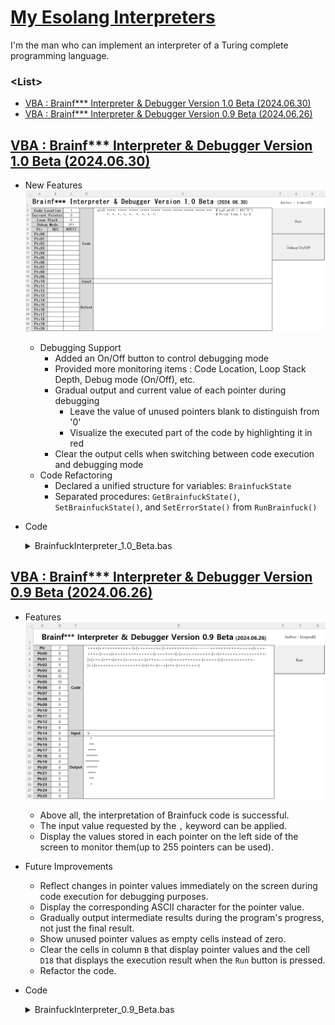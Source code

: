 # [My Esolang Interpreters](/README.md#interpreter)

I'm the man who can implement an interpreter of a Turing complete programming language.


### **\<List>**

- [VBA : Brainf*** Interpreter & Debugger Version 1.0 Beta (2024.06.30)](#vba--brainf-interpreter--debugger-version-10-beta-20240630)
- [VBA : Brainf*** Interpreter & Debugger Version 0.9 Beta (2024.06.26)](#vba--brainf-interpreter--debugger-version-09-beta-20240626)


## [VBA : Brainf*** Interpreter & Debugger Version 1.0 Beta (2024.06.30)](#list)

- New Features
  ![Brainfuck Interpreter Ver. 1.0 Beta](./Images/BrainfuckInterpreter_1.0_Beta.gif)
  - Debugging Support
    - Added an On/Off button to control debugging mode
    - Provided more monitoring items : Code Location, Loop Stack Depth, Debug mode (On/Off), etc.
    - Gradual output and current value of each pointer during debugging
      - Leave the value of unused pointers blank to distinguish from '0'
      - Visualize the executed part of the code by highlighting it in red
    - Clear the output cells when switching between code execution and debugging mode
  - Code Refactoring
    - Declared a unified structure for variables: `BrainfuckState`
    - Separated procedures: `GetBrainfuckState()`, `SetBrainfuckState()`, and `SetErrorState()` from `RunBrainfuck()`
- Code
  <details>
    <summary>BrainfuckInterpreter_1.0_Beta.bas</summary>

  ```vba
  Option Explicit
  ```
  ```vba
  Private state As BrainfuckState
  Private DebugMode As Boolean

  ' Structure to hold Brainfuck interpreter state
  Private Type BrainfuckState

      code As String            ' Brainfuck code to be executed
      inputStr As String        ' Input string for ',' command
      cells(255) As Long        ' Memory cells (up to 256 cells)
      usedPtrs(255) As Boolean  ' Tracks whether each pointer has been used
      ptr As Long               ' Current memory pointer position
      inputPtr As Long          ' Input string pointer
      codePtr As Long           ' Brainfuck code pointer position
      loopStack As Collection   ' Stack to manage loop positions
      output As String          ' Output generated by '.' command
      currentChar As String     ' Current character being processed in the code

  End Type
  ```
  ```vba
  ' Retrieves the initial state of the Brainfuck interpreter
  Private Function GetBrainfuckState() As BrainfuckState

      Dim state As BrainfuckState

      ' Initialize variables
      state.code = Range("E2").Value      ' Brainfuck code from Excel cell E2
      state.inputStr = Range("E17").Value ' Input string from Excel cell E17
      state.ptr = 0
      state.inputPtr = 1
      state.codePtr = 1
      Set state.loopStack = New Collection
      state.output = ""

      ' Initialize usedPtrs array
      Dim i As Long
      For i = 0 To 255
          state.usedPtrs(i) = False
      Next i

      GetBrainfuckState = state

  End Function
  ```
  ```vba
  ' Updates the Excel sheet with the current state of the Brainfuck interpreter
  Private Sub SetBrainfuckState(state As BrainfuckState)

      Dim i As Long
      Dim cell As Range

      ' Print pointer position
      Range("C2").Value = state.codePtr
      Range("C3").Value = state.ptr
      Range("C4").Value = state.loopStack.Count

      ' Print memory cells and their ASCII values
      For i = 0 To 20
          If state.usedPtrs(i) Then
              Range("B7").Offset(i, 0).Value = state.cells(i)
              Range("C7").Offset(i, 0).Value = Chr(state.cells(i))
          Else
              Range("B7").Offset(i, 0).Value = ""
              Range("C7").Offset(i, 0).Value = ""
          End If
      Next i

      ' Print output
      Range("E18").Value = state.output

      ' Highlight the current character in code with special formatting
      If DebugMode Then
          With Range("E2").Characters(1, state.codePtr).Font
              .Color = RGB(255, 0, 0)
          End With
      End If

  End Sub
  ```
  ```vba
  ' Appends error information to the existing error output in Excel cell E18
  Private Sub SetErrorState(codePtr As Long, currentChar As String)

      Range("E18").Value = Range("E18").Value & vbCrLf & vbCrLf & "Error at position: " & codePtr & ", Character: " & currentChar

  End Sub
  ```
  ```vba
  ' Executes the Brainfuck code until completion or a debug break condition
  Private Sub RunBrainfuck()

      On Error GoTo ErrorHandler

      ' Get initial state if not in debug mode or if already finished
      If Not DebugMode Or state.codePtr > Len(state.code) Then
          state = GetBrainfuckState()
      End If

      ' Run Brainfuck code
      Do While state.codePtr <= Len(state.code)
          state.currentChar = Mid(state.code, state.codePtr, 1)
          Select Case state.currentChar
              Case ">"
                  state.ptr = (state.ptr + 1) Mod 256
              Case "<"
                  state.ptr = (state.ptr - 1) Mod 256
              Case "+"
                  state.cells(state.ptr) = (state.cells(state.ptr) + 1) Mod 256
                  state.usedPtrs(state.ptr) = True
              Case "-"
                  state.cells(state.ptr) = (state.cells(state.ptr) - 1) Mod 256
                  state.usedPtrs(state.ptr) = True
              Case "."
                  state.output = state.output & Chr(state.cells(state.ptr))
                  state.usedPtrs(state.ptr) = True
              Case ","
                  If state.inputPtr <= Len(state.inputStr) Then
                      state.cells(state.ptr) = Asc(Mid(state.inputStr, state.inputPtr, 1))
                      state.inputPtr = state.inputPtr + 1
                  Else
                      state.cells(state.ptr) = 0
                  End If
                  state.usedPtrs(state.ptr) = True
              Case "["
                  If state.cells(state.ptr) = 0 Then
                      Dim loopStart As Long
                      loopStart = 1
                      Do While loopStart > 0
                          state.codePtr = state.codePtr + 1
                          If Mid(state.code, state.codePtr, 1) = "[" Then loopStart = loopStart + 1
                          If Mid(state.code, state.codePtr, 1) = "]" Then loopStart = loopStart - 1
                      Loop
                  Else
                      state.loopStack.Add state.codePtr
                  End If
                  state.usedPtrs(state.ptr) = True
              Case "]"
                  If state.cells(state.ptr) <> 0 Then
                      state.codePtr = state.loopStack(state.loopStack.Count)
                  Else
                      state.loopStack.Remove state.loopStack.Count
                  End If
                  state.usedPtrs(state.ptr) = True
          End Select

          state.codePtr = state.codePtr + 1

          ' Check for debug break condition
          If DebugMode Then
              If state.currentChar = "," Or _
                state.currentChar = "." Or _
                (state.currentChar = "]" And state.cells(state.ptr) = 0) Then
                  SetBrainfuckState state
                  Exit Do
              End If
          End If
      Loop

      ' Check if we are done
      If state.codePtr > Len(state.code) Then
          state.output = state.output & vbCrLf & vbCrLf & "Program execution finished."
          Range("E2").Font.Color = RGB(0, 0, 0)
          SetBrainfuckState state
      End If

      Exit Sub

  ErrorHandler:
      SetErrorState state.codePtr, state.currentChar

  End Sub
  ```
  ```vba
  ' Toggles the debug mode on or off
  Private Sub SwitchDebugMode(Optional Mode As Boolean)

      If Not DebugMode Or Mode Then
          DebugMode = True
          Range("C5").Value = "On"
      Else
          state = GetBrainfuckState()
          DebugMode = False
          Range("C5").Value = "Off"
      End If

      state = GetBrainfuckState()
      Range("E2").Font.Color = RGB(0, 0, 0)
      SetBrainfuckState state

  End Sub
  ```
  ```vba
  ' Runs the Brainfuck interpreter when the Run button is clicked
  Private Sub btnRun_Click()

      Application.Calculation = xlManual
      Call RunBrainfuck
      Application.Calculation = xlAutomatic

  End Sub
  ```
  ```vba
  ' Toggles debug mode when the Debug button is clicked
  Private Sub btnDebug_Click()

      SwitchDebugMode

  End Sub
  ```
  </details>


## [VBA : Brainf*** Interpreter & Debugger Version 0.9 Beta (2024.06.26)](#list)

- Features
  ![Brainfuck Interpreter Ver. 0.9](./Images/BrainfuckInterpreter_0.9_Beta.png)
  - Above all, the interpretation of Brainfuck code is successful.
  - The input value requested by the `,` keyword can be applied.
  - Display the values stored in each pointer on the left side of the screen to monitor them(up to 255 pointers can be used).
- Future Improvements
  - Reflect changes in pointer values immediately on the screen during code execution for debugging purposes.
  - Display the corresponding ASCII character for the pointer value.
  - Gradually output intermediate results during the program's progress, not just the final result.
  - Show unused pointer values as empty cells instead of zero.
  - Clear the cells in column `B` that display pointer values and the cell `D18` that displays the execution result when the `Run` button is pressed.
  - Refactor the code.
- Code
  <details>
    <summary>BrainfuckInterpreter_0.9_Beta.bas</summary>

  ```vba
  Option Explicit
  ```
  ```vba
  Private Sub RunBrainfuck()

      ' Declare variables
      Dim code As String
      Dim inputStr As String
      Dim cells(255) As Long
      Dim ptr As Long
      Dim inputPtr As Long
      Dim codePtr As Long
      Dim loopStack As Collection
      Dim i As Long, loopStart As Long, loopEnd As Long
      Dim output As String
      Dim currentChar As String

      On Error GoTo ErrorHandler

      ' Initialize variables
      code = Range("D2").Value
      inputStr = Range("D17").Value
      ptr = 0
      inputPtr = 1
      codePtr = 1
      Set loopStack = New Collection
      output = ""

      ' Run Brainfuck code
      Do While codePtr <= Len(code)
          currentChar = Mid(code, codePtr, 1)
          Select Case currentChar
              Case ">"
                  ptr = (ptr + 1) Mod 256
              Case "<"
                  ptr = (ptr - 1) Mod 256
              Case "+"
                  cells(ptr) = (cells(ptr) + 1) Mod 256
              Case "-"
                  cells(ptr) = (cells(ptr) - 1) Mod 256
              Case "."
                  output = output & Chr(cells(ptr))
              Case ","
                  If inputPtr <= Len(inputStr) Then
                      cells(ptr) = Asc(Mid(inputStr, inputPtr, 1))
                      inputPtr = inputPtr + 1
                  Else
                      cells(ptr) = 0
                  End If
              Case "["
                  If cells(ptr) = 0 Then
                      loopStart = 1
                      Do While loopStart > 0
                          codePtr = codePtr + 1
                          If Mid(code, codePtr, 1) = "[" Then loopStart = loopStart + 1
                          If Mid(code, codePtr, 1) = "]" Then loopStart = loopStart - 1
                      Loop
                  Else
                      loopStack.Add codePtr
                  End If
              Case "]"
                  If cells(ptr) <> 0 Then
                      codePtr = loopStack(loopStack.Count)
                  Else
                      loopStack.Remove loopStack.Count
                  End If
          End Select
          codePtr = codePtr + 1
      Loop

      ' Print output
      Range("B2").Value = ptr
      For i = 0 To 25
          Range("B3").Offset(i, 0).Value = cells(i)
      Next i
      Range("D18").Value = output

      Exit Sub

  ErrorHandler:

      Range("D18").Value = "Error at position: " & codePtr & ", Character: " & currentChar

  End Sub
  ```
  ```vba
  Private Sub btnRun_Click()

      Application.Calculation = xlManual
          Call RunBrainfuck
      Application.Calculation = xlAutomatic

  End Sub
  ```
  </details>
